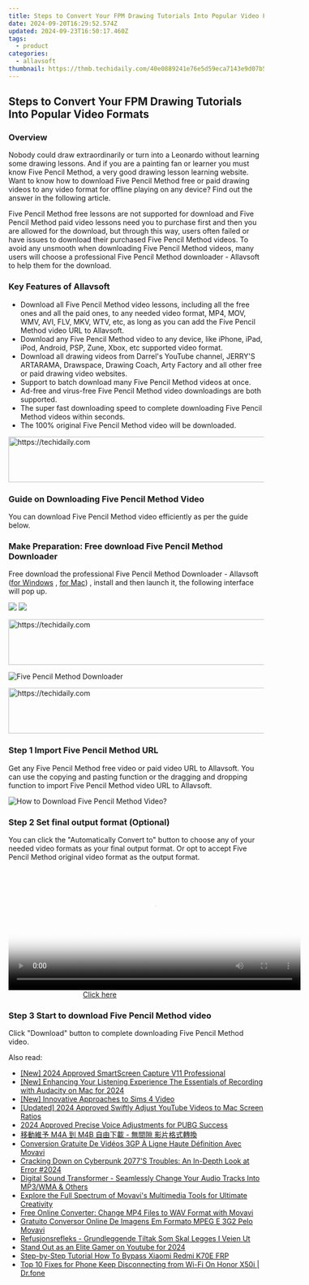 ```yaml
---
title: Steps to Convert Your FPM Drawing Tutorials Into Popular Video Formats
date: 2024-09-20T16:29:52.574Z
updated: 2024-09-23T16:50:17.460Z
tags:
  - product
categories:
  - allavsoft
thumbnail: https://thmb.techidaily.com/40e0889241e76e5d59eca7143e9d07b55913d6df3d4a890109030eaaab30cafd.jpg
---
```


## Steps to Convert Your FPM Drawing Tutorials Into Popular Video Formats

### Overview

Nobody could draw extraordinarily or turn into a Leonardo without learning some drawing lessons. And if you are a painting fan or learner you must know Five Pencil Method, a very good drawing lesson learning website. Want to know how to download Five Pencil Method free or paid drawing videos to any video format for offline playing on any device? Find out the answer in the following article.

Five Pencil Method free lessons are not supported for download and Five Pencil Method paid video lessons need you to purchase first and then you are allowed for the download, but through this way, users often failed or have issues to download their purchased Five Pencil Method videos. To avoid any unsmooth when downloading Five Pencil Method videos, many users will choose a professional Five Pencil Method downloader - Allavsoft to help them for the download.

### Key Features of Allavsoft

* Download all Five Pencil Method video lessons, including all the free ones and all the paid ones, to any needed video format, MP4, MOV, WMV, AVI, FLV, MKV, WTV, etc, as long as you can add the Five Pencil Method video URL to Allavsoft.
* Download any Five Pencil Method video to any device, like iPhone, iPad, iPod, Android, PSP, Zune, Xbox, etc supported video format.
* Download all drawing videos from Darrel's YouTube channel, JERRY'S ARTARAMA, Drawspace, Drawing Coach, Arty Factory and all other free or paid drawing video websites.
* Support to batch download many Five Pencil Method videos at once.
* Ad-free and virus-free Five Pencil Method video downloadings are both supported.
* The super fast downloading speed to complete downloading Five Pencil Method videos within seconds.
* The 100% original Five Pencil Method video will be downloaded.

<!-- affiliate ads begin -->
<a href="https://jalbum-affiliate-program.sjv.io/c/5597632/1838960/17916" target="_top" id="1838960">
  <img src="//a.impactradius-go.com/display-ad/17916-1838960" border="0" alt="https://techidaily.com" width="728" height="90"/>
</a>
<img height="0" width="0" src="https://jalbum-affiliate-program.sjv.io/i/5597632/1838960/17916" style="position:absolute;visibility:hidden;" border="0" />
<!-- affiliate ads end -->

### Guide on Downloading Five Pencil Method Video

You can download Five Pencil Method video efficiently as per the guide below.

### Make Preparation: Free download Five Pencil Method Downloader

Free download the professional Five Pencil Method Downloader - Allavsoft ([for Windows](https://tools.techidaily.com/allavsoft/products/) , [for Mac](https://tools.techidaily.com/allavsoft/products/)) , install and then launch it, the following interface will pop up.

[![](https://www.allavsoft.com/how-to/../images/how-to/free-download-win.jpg)](https://tools.techidaily.com/allavsoft/products/) [![](https://www.allavsoft.com/how-to/../images/how-to/free-download-mac.jpg)](https://tools.techidaily.com/allavsoft/products/)

<!-- affiliate ads begin -->
<a href="https://unicoeye.pxf.io/c/5597632/2134498/18498" target="_top" id="2134498">
  <img src="//a.impactradius-go.com/display-ad/18498-2134498" border="0" alt="https://techidaily.com" width="720" height="90"/>
</a>
<img height="0" width="0" src="https://unicoeye.pxf.io/i/5597632/2134498/18498" style="position:absolute;visibility:hidden;" border="0" />
<!-- affiliate ads end -->

![Five Pencil Method Downloader](https://www.allavsoft.com/how-to/../images/allavsoft/screen-shot-600.jpg)

<!-- affiliate ads begin -->
<a href="https://aligracehair.sjv.io/c/5597632/1975807/19272" target="_top" id="1975807">
  <img src="//a.impactradius-go.com/display-ad/19272-1975807" border="0" alt="https://techidaily.com" width="728" height="90"/>
</a>
<img height="0" width="0" src="https://aligracehair.sjv.io/i/5597632/1975807/19272" style="position:absolute;visibility:hidden;" border="0" />
<!-- affiliate ads end -->

### Step 1 Import Five Pencil Method URL

Get any Five Pencil Method free video or paid video URL to Allavsoft. You can use the copying and pasting function or the dragging and dropping function to import Five Pencil Method video URL to Allavsoft.

![How to Download Five Pencil Method Video?](https://www.allavsoft.com/how-to/../images/how-to/download-rtmp-video/download-rtmp-video.jpg)

### Step 2 Set final output format (Optional)

You can click the "Automatically Convert to" button to choose any of your needed video formats as your final output format. Or opt to accept Five Pencil Method original video format as the output format.

<!-- affiliate ads begin -->
<span id="1993652">
					<video width="576" height="240" style="cursor:pointer"
           poster="//a.impactradius-go.com/display-clicktoplayimage/1993652.png"
           onclick="if(!this.playClicked){this.play();this.setAttribute('controls',true);this.playClicked=true;}">
	   <source src="//a.impactradius-go.com/display-ad/22993-1993652">
	   <img src="//a.impactradius-go.com/display-clicktoplayimage/1993652.png" style="border: none; height: 100%; width: 100%; object-fit: contain">
	</video>
	<div style="width:360px;text-align:center"><a href="javascript:window.open(decodeURIComponent('https%3A%2F%2Fhomestyler.sjv.io%2Fc%2F5597632%2F1993652%2F22993'), '_blank');void(0);">Click here</a></div>
</span>
<img height="0" width="0" src="https://imp.pxf.io/i/5597632/1993652/22993" style="position:absolute;visibility:hidden;" border="0" />
<!-- affiliate ads end -->

### Step 3 Start to download Five Pencil Method video

Click "Download" button to complete downloading Five Pencil Method video.

<ins class="adsbygoogle"
     style="display:block"
     data-ad-format="autorelaxed"
     data-ad-client="ca-pub-7571918770474297"
     data-ad-slot="1223367746"></ins>

<ins class="adsbygoogle"
     style="display:block"
     data-ad-client="ca-pub-7571918770474297"
     data-ad-slot="8358498916"
     data-ad-format="auto"
     data-full-width-responsive="true"></ins>

<span class="atpl-alsoreadstyle">Also read:</span>
<div><ul>
<li><a href="https://video-capture.techidaily.com/new-2024-approved-smartscreen-capture-v11-professional/"><u>[New] 2024 Approved SmartScreen Capture V11 Professional</u></a></li>
<li><a href="https://screen-capture.techidaily.com/new-enhancing-your-listening-experience-the-essentials-of-recording-with-audacity-on-mac-for-2024/"><u>[New] Enhancing Your Listening Experience The Essentials of Recording with Audacity on Mac for 2024</u></a></li>
<li><a href="https://remote-screen-capture.techidaily.com/new-innovative-approaches-to-sims-4-video/"><u>[New] Innovative Approaches to Sims 4 Video</u></a></li>
<li><a href="https://youtube-docs.techidaily.com/ed-2024-approved-swiftly-adjust-youtube-videos-to-mac-screen-ratios/"><u>[Updated] 2024 Approved Swiftly Adjust YouTube Videos to Mac Screen Ratios</u></a></li>
<li><a href="https://extra-guidance.techidaily.com/2024-approved-precise-voice-adjustments-for-pubg-success/"><u>2024 Approved Precise Voice Adjustments for PUBG Success</u></a></li>
<li><a href="https://win-reviews.techidaily.com/m4a-m4b/"><u>移動維予 M4A 到 M4B 自由下載 - 無間隙 影片格式轉換</u></a></li>
<li><a href="https://win-reviews.techidaily.com/conversion-gratuite-de-videos-3gp-a-ligne-haute-definition-avec-movavi/"><u>Conversion Gratuite De Vidéos 3GP À Ligne Haute Définition Avec Movavi</u></a></li>
<li><a href="https://win-blog.techidaily.com/cracking-down-on-cyberpunk-2077s-troubles-an-in-depth-look-at-error-2024/"><u>Cracking Down on Cyberpunk 2077'S Troubles: An In-Depth Look at Error #2024</u></a></li>
<li><a href="https://win-reviews.techidaily.com/digital-sound-transformer-seamlessly-change-your-audio-tracks-into-mp3wma-and-others/"><u>Digital Sound Transformer - Seamlessly Change Your Audio Tracks Into MP3/WMA & Others</u></a></li>
<li><a href="https://win-reviews.techidaily.com/explore-the-full-spectrum-of-movavis-multimedia-tools-for-ultimate-creativity/"><u>Explore the Full Spectrum of Movavi's Multimedia Tools for Ultimate Creativity</u></a></li>
<li><a href="https://win-reviews.techidaily.com/free-online-converter-change-mp4-files-to-wav-format-with-movavi/"><u>Free Online Converter: Change MP4 Files to WAV Format with Movavi</u></a></li>
<li><a href="https://win-reviews.techidaily.com/gratuito-conversor-online-de-imagens-em-formato-mpeg-e-3g2-pelo-movavi/"><u>Gratuito Conversor Online De Imagens Em Formato MPEG E 3G2 Pelo Movavi</u></a></li>
<li><a href="https://win-reviews.techidaily.com/refusjonsrefleks-grundleggende-tiltak-som-skal-legges-i-veien-ut/"><u>Refusjonsrefleks - Grundleggende Tiltak Som Skal Legges I Veien Ut</u></a></li>
<li><a href="https://youtube-blog.techidaily.com/-out-as-an-elite-gamer-on-youtube-for-2024/"><u>Stand Out as an Elite Gamer on Youtube for 2024</u></a></li>
<li><a href="https://bypass-frp.techidaily.com/step-by-step-tutorial-how-to-bypass-xiaomi-redmi-k70e-frp-by-drfone-android/"><u>Step-by-Step Tutorial How To Bypass Xiaomi Redmi K70E FRP</u></a></li>
<li><a href="https://howto.techidaily.com/top-10-fixes-for-phone-keep-disconnecting-from-wi-fi-on-honor-x50i-drfone-by-drfone-fix-android-problems-fix-android-problems/"><u>Top 10 Fixes for Phone Keep Disconnecting from Wi-Fi On Honor X50i | Dr.fone</u></a></li>
</ul></div>

